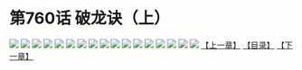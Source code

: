 # 第760话 破龙诀（上）
![](https://mhpic.xiaomingtaiji.net/comic/D/斗破苍穹/第760话F1_262426/1.jpg-zymk.middle.webp)
![](https://mhpic.xiaomingtaiji.net/comic/D/斗破苍穹/第760话F1_262426/2.jpg-zymk.middle.webp)
![](https://mhpic.xiaomingtaiji.net/comic/D/斗破苍穹/第760话F1_262426/3.jpg-zymk.middle.webp)
![](https://mhpic.xiaomingtaiji.net/comic/D/斗破苍穹/第760话F1_262426/4.jpg-zymk.middle.webp)
![](https://mhpic.xiaomingtaiji.net/comic/D/斗破苍穹/第760话F1_262426/5.jpg-zymk.middle.webp)
![](https://mhpic.xiaomingtaiji.net/comic/D/斗破苍穹/第760话F1_262426/6.jpg-zymk.middle.webp)
![](https://mhpic.xiaomingtaiji.net/comic/D/斗破苍穹/第760话F1_262426/7.jpg-zymk.middle.webp)
![](https://mhpic.xiaomingtaiji.net/comic/D/斗破苍穹/第760话F1_262426/8.jpg-zymk.middle.webp)
![](https://mhpic.xiaomingtaiji.net/comic/D/斗破苍穹/第760话F1_262426/9.jpg-zymk.middle.webp)
![](https://mhpic.xiaomingtaiji.net/comic/D/斗破苍穹/第760话F1_262426/10.jpg-zymk.middle.webp)
![](https://mhpic.xiaomingtaiji.net/comic/D/斗破苍穹/第760话F1_262426/11.jpg-zymk.middle.webp)
![](https://mhpic.xiaomingtaiji.net/comic/D/斗破苍穹/第760话F1_262426/12.jpg-zymk.middle.webp)
![](https://mhpic.xiaomingtaiji.net/comic/D/斗破苍穹/第760话F1_262426/13.jpg-zymk.middle.webp)
![](https://mhpic.xiaomingtaiji.net/comic/D/斗破苍穹/第760话F1_262426/14.jpg-zymk.middle.webp)
![](https://mhpic.xiaomingtaiji.net/comic/D/斗破苍穹/第760话F1_262426/15.jpg-zymk.middle.webp)
![](https://mhpic.xiaomingtaiji.net/comic/D/斗破苍穹/第760话F1_262426/16.jpg-zymk.middle.webp)
![](https://mhpic.xiaomingtaiji.net/comic/D/斗破苍穹/第760话F1_262426/17.jpg-zymk.middle.webp)
[【上一章】](./763.md)
[【目录】](./README.md)
[【下一章】](./765.md)
